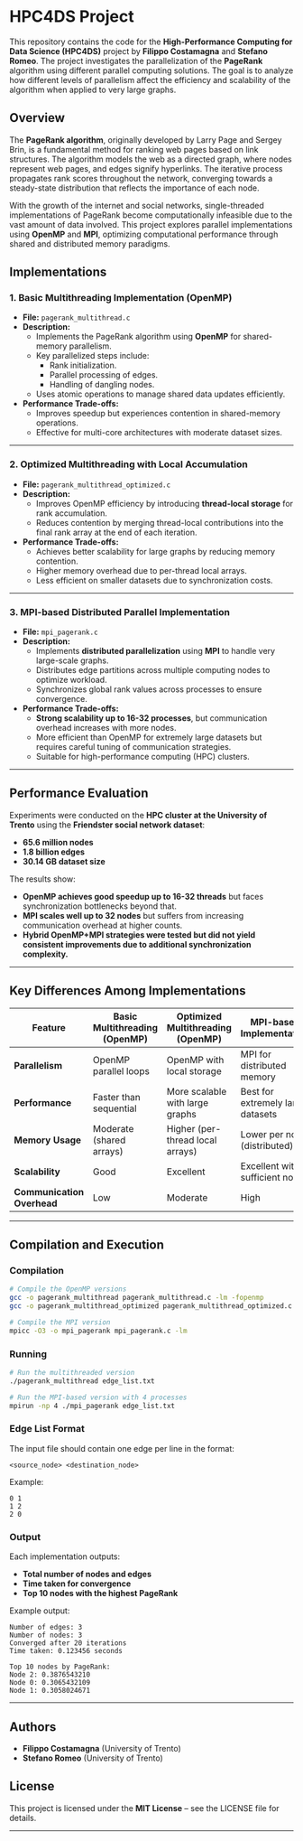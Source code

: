 # HPC4DS Project

This repository contains the code for the **High-Performance Computing for Data Science (HPC4DS)** project by **Filippo Costamagna** and **Stefano Romeo**. The project investigates the parallelization of the **PageRank** algorithm using different parallel computing solutions. The goal is to analyze how different levels of parallelism affect the efficiency and scalability of the algorithm when applied to very large graphs.

## Overview

The **PageRank algorithm**, originally developed by Larry Page and Sergey Brin, is a fundamental method for ranking web pages based on link structures. The algorithm models the web as a directed graph, where nodes represent web pages, and edges signify hyperlinks. The iterative process propagates rank scores throughout the network, converging towards a steady-state distribution that reflects the importance of each node.

With the growth of the internet and social networks, single-threaded implementations of PageRank become computationally infeasible due to the vast amount of data involved. This project explores parallel implementations using **OpenMP** and **MPI**, optimizing computational performance through shared and distributed memory paradigms. 

## Implementations

### 1. **Basic Multithreading Implementation (OpenMP)**

- **File:** `pagerank_multithread.c`
- **Description:**
  - Implements the PageRank algorithm using **OpenMP** for shared-memory parallelism.
  - Key parallelized steps include:
    - Rank initialization.
    - Parallel processing of edges.
    - Handling of dangling nodes.
  - Uses atomic operations to manage shared data updates efficiently.
- **Performance Trade-offs:**
  - Improves speedup but experiences contention in shared-memory operations.
  - Effective for multi-core architectures with moderate dataset sizes.

---

### 2. **Optimized Multithreading with Local Accumulation**

- **File:** `pagerank_multithread_optimized.c`
- **Description:**
  - Improves OpenMP efficiency by introducing **thread-local storage** for rank accumulation.
  - Reduces contention by merging thread-local contributions into the final rank array at the end of each iteration.
- **Performance Trade-offs:**
  - Achieves better scalability for large graphs by reducing memory contention.
  - Higher memory overhead due to per-thread local arrays.
  - Less efficient on smaller datasets due to synchronization costs.

---

### 3. **MPI-based Distributed Parallel Implementation**

- **File:** `mpi_pagerank.c`
- **Description:**
  - Implements **distributed parallelization** using **MPI** to handle very large-scale graphs.
  - Distributes edge partitions across multiple computing nodes to optimize workload.
  - Synchronizes global rank values across processes to ensure convergence.
- **Performance Trade-offs:**
  - **Strong scalability up to 16-32 processes**, but communication overhead increases with more nodes.
  - More efficient than OpenMP for extremely large datasets but requires careful tuning of communication strategies.
  - Suitable for high-performance computing (HPC) clusters.

---

## Performance Evaluation

Experiments were conducted on the **HPC cluster at the University of Trento** using the **Friendster social network dataset**:
- **65.6 million nodes**
- **1.8 billion edges**
- **30.14 GB dataset size**

The results show:
- **OpenMP achieves good speedup up to 16-32 threads** but faces synchronization bottlenecks beyond that.
- **MPI scales well up to 32 nodes** but suffers from increasing communication overhead at higher counts.
- **Hybrid OpenMP+MPI strategies were tested but did not yield consistent improvements due to additional synchronization complexity.**

---

## Key Differences Among Implementations

| **Feature**         | **Basic Multithreading (OpenMP)** | **Optimized Multithreading (OpenMP)** | **MPI-based Implementation** |
|---------------------|---------------------------------|-----------------------------------|------------------------------|
| **Parallelism**     | OpenMP parallel loops          | OpenMP with local storage        | MPI for distributed memory   |
| **Performance**     | Faster than sequential         | More scalable with large graphs  | Best for extremely large datasets |
| **Memory Usage**    | Moderate (shared arrays)       | Higher (per-thread local arrays) | Lower per node (distributed) |
| **Scalability**     | Good                           | Excellent                         | Excellent with sufficient nodes |
| **Communication Overhead** | Low                 | Moderate                          | High                         |

---

## Compilation and Execution

### Compilation

```bash
# Compile the OpenMP versions
gcc -o pagerank_multithread pagerank_multithread.c -lm -fopenmp
gcc -o pagerank_multithread_optimized pagerank_multithread_optimized.c -lm -fopenmp

# Compile the MPI version
mpicc -O3 -o mpi_pagerank mpi_pagerank.c -lm
```

### Running

```bash
# Run the multithreaded version
./pagerank_multithread edge_list.txt

# Run the MPI-based version with 4 processes
mpirun -np 4 ./mpi_pagerank edge_list.txt
```

### Edge List Format

The input file should contain one edge per line in the format:

`<source_node> <destination_node>`

Example:
```plaintext
0 1
1 2
2 0
```

### Output

Each implementation outputs:
- **Total number of nodes and edges**
- **Time taken for convergence**
- **Top 10 nodes with the highest PageRank**

Example output:
```plaintext
Number of edges: 3
Number of nodes: 3
Converged after 20 iterations
Time taken: 0.123456 seconds

Top 10 nodes by PageRank:
Node 2: 0.3876543210
Node 0: 0.3065432109
Node 1: 0.3058024671
```

---

## Authors
- **Filippo Costamagna** (University of Trento)
- **Stefano Romeo** (University of Trento)

## License
This project is licensed under the **MIT License** – see the LICENSE file for details.

---
